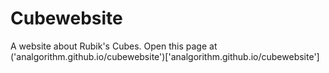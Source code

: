 # Cubewebsite
A website about Rubik's Cubes.
Open this page at ('analgorithm.github.io/cubewebsite')['analgorithm.github.io/cubewebsite']
